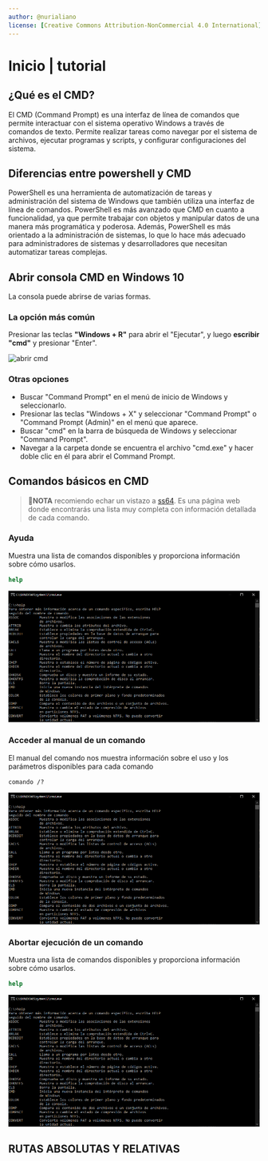 ```yaml
---
author: @nurialiano
license: [Creative Commons Attribution-NonCommercial 4.0 International](https://creativecommons.org/licenses/by-nc/4.0/legalcode)
---
```


# Inicio | tutorial

## ¿Qué es el CMD?

El CMD (Command Prompt) es una interfaz de línea de comandos que permite interactuar con el sistema operativo Windows a través de comandos de texto. Permite realizar tareas como navegar por el sistema de archivos, ejecutar programas y scripts, y configurar configuraciones del sistema.

## Diferencias entre powershell y CMD

PowerShell es una herramienta de automatización de tareas y administración del sistema de Windows que también utiliza una interfaz de línea de comandos. PowerShell es más avanzado que CMD en cuanto a funcionalidad, ya que permite trabajar con objetos y manipular datos de una manera más programática y poderosa. Además, PowerShell es más orientado a la administración de sistemas, lo que lo hace más adecuado para administradores de sistemas y desarrolladores que necesitan automatizar tareas complejas.

## Abrir consola CMD en Windows 10

La consola puede abrirse de varias formas.

### La opción más común

Presionar las teclas **"Windows + R"** para abrir el "Ejecutar", y luego **escribir "cmd"** y presionar "Enter".

![abrir cmd](cmd01.png)

### Otras opciones

- Buscar "Command Prompt" en el menú de inicio de Windows y seleccionarlo.
- Presionar las teclas "Windows + X" y seleccionar "Command Prompt" o "Command Prompt (Admin)" en el menú que aparece.
- Buscar "cmd" en la barra de búsqueda de Windows y seleccionar "Command Prompt".
- Navegar a la carpeta donde se encuentra el archivo "cmd.exe" y hacer doble clic en él para abrir el Command Prompt.

## Comandos básicos en CMD

>:pencil:**NOTA** recomiendo echar un vistazo a [ss64](https://ss64.com/nt/). Es una página web donde encontrarás una lista muy completa con información detallada de cada comando.

### Ayuda

Muestra una lista de comandos disponibles y proporciona información sobre cómo usarlos.

~~~cmd
help
~~~

![comando help](img/command-help.png)

### Acceder al manual de un comando

El manual del comando nos muestra información sobre el uso y los parámetros disponibles para cada comando

~~~cmd
comando /?
~~~

![comando help](img/command-help.png)

### Abortar ejecución de un comando

Muestra una lista de comandos disponibles y proporciona información sobre cómo usarlos.

~~~cmd
help
~~~

![comando help](img/command-help.png)

## RUTAS ABSOLUTAS Y RELATIVAS
